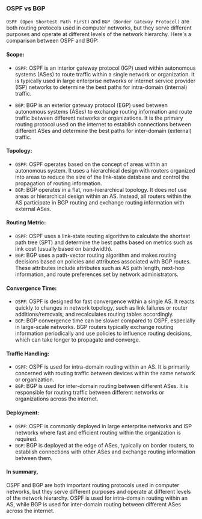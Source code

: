 ### OSPF vs BGP
`OSPF (Open Shortest Path First)` and `BGP (Border Gateway Protocol)` are both routing protocols used in computer networks, but they serve different purposes and operate at different levels of the network hierarchy. Here's a comparison between OSPF and BGP:

#### Scope:
- `OSPF`: OSPF is an interior gateway protocol (IGP) used within autonomous systems (ASes) to route traffic within a single network or organization. It is typically used in large enterprise networks or internet service provider (ISP) networks to determine the best paths for intra-domain (internal) traffic.

- `BGP`: BGP is an exterior gateway protocol (EGP) used between autonomous systems (ASes) to exchange routing information and route traffic between different networks or organizations. It is the primary routing protocol used on the internet to establish connections between different ASes and determine the best paths for inter-domain (external) traffic.

#### Topology:
- `OSPF`: OSPF operates based on the concept of areas within an autonomous system. It uses a hierarchical design with routers organized into areas to reduce the size of the link-state database and control the propagation of routing information.
- `BGP`: BGP operates in a flat, non-hierarchical topology. It does not use areas or hierarchical design within an AS. Instead, all routers within the AS participate in BGP routing and exchange routing information with external ASes.

#### Routing Metric:
- `OSPF`: OSPF uses a link-state routing algorithm to calculate the shortest path tree (SPT) and determine the best paths based on metrics such as link cost (usually based on bandwidth).
- `BGP`: BGP uses a path-vector routing algorithm and makes routing decisions based on policies and attributes associated with BGP routes. These attributes include attributes such as AS path length, next-hop information, and route preferences set by network administrators.

#### Convergence Time:
- `OSPF`: OSPF is designed for fast convergence within a single AS. It reacts quickly to changes in network topology, such as link failures or router additions/removals, and recalculates routing tables accordingly.
- `BGP`: BGP convergence time can be slower compared to OSPF, especially in large-scale networks. BGP routers typically exchange routing information periodically and use policies to influence routing decisions, which can take longer to propagate and converge.

#### Traffic Handling:
- `OSPF`: OSPF is used for intra-domain routing within an AS. It is primarily concerned with routing traffic between devices within the same network or organization.
- `BGP`: BGP is used for inter-domain routing between different ASes. It is responsible for routing traffic between different networks or organizations across the internet.

#### Deployment:
- `OSPF`: OSPF is commonly deployed in large enterprise networks and ISP networks where fast and efficient routing within the organization is required.
- `BGP`: BGP is deployed at the edge of ASes, typically on border routers, to establish connections with other ASes and exchange routing information between them.

#### In summary, 
OSPF and BGP are both important routing protocols used in computer networks, but they serve different purposes and operate at different levels of the network hierarchy. OSPF is used for intra-domain routing within an AS, while BGP is used for inter-domain routing between different ASes across the internet.